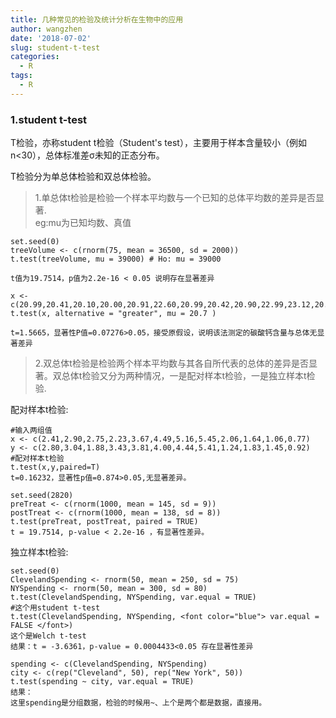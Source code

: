 ```yaml
---
title: 几种常见的检验及统计分析在生物中的应用
author: wangzhen
date: '2018-07-02'
slug: student-t-test
categories:
  - R
tags:
  - R
---
```


### 1.student t-test 

T检验，亦称student t检验（Student's test），主要用于样本含量较小（例如n<30），总体标准差σ未知的正态分布。

T检验分为单总体检验和双总体检验。

> 1.单总体t检验是检验一个样本平均数与一个已知的总体平均数的差异是否显著.<br>
> eg:mu为已知均数、真值

```{r}
set.seed(0)
treeVolume <- c(rnorm(75, mean = 36500, sd = 2000))
t.test(treeVolume, mu = 39000) # Ho: mu = 39000

t值为19.7514，p值为2.2e-16 < 0.05 说明存在显著差异

x <- c(20.99,20.41,20.10,20.00,20.91,22.60,20.99,20.42,20.90,22.99,23.12,20.89)
t.test(x, alternative = "greater", mu = 20.7 )

t=1.5665，显著性P值=0.07276>0.05，接受原假设，说明该法测定的碳酸钙含量与总体无显著差异

```
> 2.双总体t检验是检验两个样本平均数与其各自所代表的总体的差异是否显著。双总体t检验又分为两种情况，一是配对样本t检验，一是独立样本t检验.

配对样本t检验:

```{r}
#输入两组值
x <- c(2.41,2.90,2.75,2.23,3.67,4.49,5.16,5.45,2.06,1.64,1.06,0.77)
y <- c(2.80,3.04,1.88,3.43,3.81,4.00,4.44,5.41,1.24,1.83,1.45,0.92)
#配对样本t检验
t.test(x,y,paired=T)
t=0.16232，显著性p值=0.874>0.05,无显著差异。

set.seed(2820)
preTreat <- c(rnorm(1000, mean = 145, sd = 9))
postTreat <- c(rnorm(1000, mean = 138, sd = 8))
t.test(preTreat, postTreat, paired = TRUE)
t = 19.7514, p-value < 2.2e-16 ，有显著性差异。

```

独立样本t检验:

```{r}
set.seed(0)
ClevelandSpending <- rnorm(50, mean = 250, sd = 75)
NYSpending <- rnorm(50, mean = 300, sd = 80)
t.test(ClevelandSpending, NYSpending, var.equal = TRUE)
#这个用student t-test
t.test(ClevelandSpending, NYSpending, <font color="blue"> var.equal = FALSE </font>)
这个是Welch t-test
结果：t = -3.6361，p-value = 0.0004433<0.05 存在显著性差异

spending <- c(ClevelandSpending, NYSpending)
city <- c(rep("Cleveland", 50), rep("New York", 50))
t.test(spending ~ city, var.equal = TRUE)
结果：
这里spending是分组数据，检验的时候用~、上个是两个都是数据，直接用。

```



